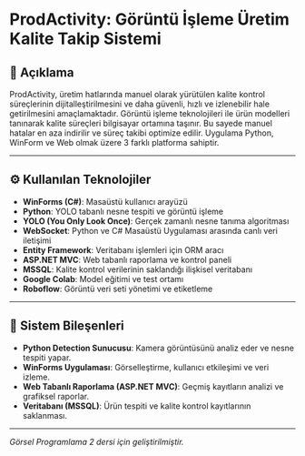 # ProdActivity: Görüntü İşleme Üretim Kalite Takip Sistemi

## 📌 Açıklama

ProdActivity, üretim hatlarında manuel olarak yürütülen kalite kontrol süreçlerinin dijitalleştirilmesini ve daha güvenli, hızlı ve izlenebilir hale getirilmesini amaçlamaktadır. Görüntü işleme teknolojileri ile ürün modelleri tanınarak kalite süreçleri bilgisayar ortamına taşınır. Bu sayede manuel hatalar en aza indirilir ve süreç takibi optimize edilir. Uygulama Python, WinForm ve Web olmak üzere 3 farklı platforma sahiptir.

---

## ⚙️ Kullanılan Teknolojiler

- **WinForms (C#)**: Masaüstü kullanıcı arayüzü
- **Python**: YOLO tabanlı nesne tespiti ve görüntü işleme
- **YOLO (You Only Look Once)**: Gerçek zamanlı nesne tanıma algoritması
- **WebSocket**: Python ve C# Masaüstü Uygulaması arasında canlı veri iletişimi
- **Entity Framework**: Veritabanı işlemleri için ORM aracı
- **ASP.NET MVC**: Web tabanlı raporlama ve kontrol paneli
- **MSSQL**: Kalite kontrol verilerinin saklandığı ilişkisel veritabanı
- **Google Colab**: Model eğitimi ve test ortamı
- **Roboflow**: Görüntü veri seti yönetimi ve etiketleme

---

## 🔄 Sistem Bileşenleri

- **Python Detection Sunucusu**: Kamera görüntüsünü analiz eder ve nesne tespiti yapar.
- **WinForms Uygulaması**: Görselleştirme, kullanıcı etkileşimi ve veri izleme.
- **Web Tabanlı Raporlama (ASP.NET MVC)**: Geçmiş kayıtların analizi ve grafiksel raporlar.
- **Veritabanı (MSSQL)**: Ürün tespiti ve kalite kontrol kayıtlarının saklanması.

---

*Görsel Programlama 2 dersi için geliştirilmiştir.* 
